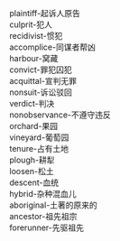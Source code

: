 plaintiff-起诉人原告<br>
culprit-犯人<br>
recidivist-惯犯<br>
accomplice-同谋者帮凶<br>
harbour-窝藏<br>
convict-罪犯囚犯<br>
acquittal-宣判无罪<br>
nonsuit-诉讼驳回<br>
verdict-判决<br>
nonobservance-不遵守违反<br>
orchard-果园<br>
vineyard-葡萄园<br>
tenure-占有土地<br>
plough-耕犁<br>
loosen-松土<br>
descent-血统<br>
hybrid-杂种混血儿<br>
aboriginal-土著的原来的<br>
ancestor-祖先祖宗<br>
forerunner-先驱祖先<br>
<br>
<br>
<br>